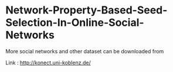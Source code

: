 # Network-Property-Based-Seed-Selection-In-Online-Social-Networks



More social networks and other dataset can be downloaded from 

Link  :   http://konect.uni-koblenz.de/
